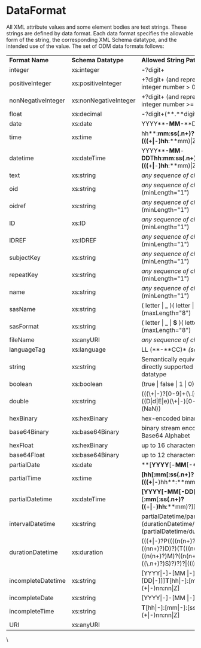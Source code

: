# DataFormat

All XML attribute values and some element bodies are text strings. These strings are defined by data format. Each data format specifies the allowable form of the string, the corresponding XML Schema datatype, and the intended use of the value. The set of ODM data formats follows:



|                    |                       |                                                                                                                       |
| ------------------ | --------------------- | --------------------------------------------------------------------------------------------------------------------- |
| **Format Name**    | **Schema Datatype**   | **Allowed String Pattern**                                                                                            |
| integer            | xs:integer            | **-**?digit+                                                                                                          |
| positiveInteger    | xs:positiveInteger    | +?digit+ (and representing an integer number > 0)                                                                     |
| nonNegativeInteger | xs:nonNegativeInteger | +?digit+ (and representing an integer number >= 0)                                                                    |
| float              | xs:decimal            | **-**?digit+(**.**digit+)?                                                                                            |
| date               | xs:date               | YYYY**-**MM**-**DD                                                                                                    |
| time               | xs:time               | hh**:**mm**:**ss(**.**n+)? (((**+**\|**-**)hh**:**mm)\|Z)?                                                            |
| datetime           | xs:dateTime           | YYYY**-**MM**-**DD**T**hh**:**mm**:**ss(**.**n+)?(((**+**\|**-**)hh**:**mm)\|Z)?                                      |
| text               | xs:string             | _any sequence of characters_                                                                                          |
| oid                | xs:string             | _any sequence of characters_ (minLength="1")                                                                          |
| oidref             | xs:string             | _any sequence of characters_ (minLength="1")                                                                          |
| ID                 | xs:ID                 | _any sequence of characters_ (minLength="1")                                                                          |
| IDREF              | xs:IDREF              | _any sequence of characters_ (minLength="1")                                                                          |
| subjectKey         | xs:string             | _any sequence of characters_ (minLength="1")                                                                          |
| repeatKey          | xs:string             | _any sequence of characters_ (minLength="1")                                                                          |
| name               | xs:string             | _any sequence of characters_ (minLength="1")                                                                          |
| sasName            | xs:string             | ( letter \| **\_** )( letter \| digit \| **\_** )\* (maxLength="8")                                                   |
| sasFormat          | xs:string             | ( letter \| **\_** \| **$** )( letter \| digit \| **\_** \| **.** )\* (maxLength="8")                                 |
| fileName           | xs:anyURI             | _any sequence of characters_                                                                                          |
| languageTag        | xs:language           | LL (**-**CC)\* _(see below)_                                                                                          |
| string             | xs:string             | Semantically equivalent to **text** but directly supported as XML Schema datatype                                     |
| boolean            | xs:boolean            | (true \| false \| 1 \| 0)                                                                                             |
| double             | xs:string             | (((\\+\|-)?\[0-9]+(\\.\[0-9]+)?((D\|d\|E\|e)(\\+\|-)\[0-9]+)?)\|(-?INF)\|(NaN))                                       |
| hexBinary          | xs:hexBinary          | hex-encoded binary stream data                                                                                        |
| base64Binary       | xs:base64Binary       | binary stream encoded using Base64 Alphabet                                                                           |
| hexFloat           | xs:hexBinary          | up to 16 characters                                                                                                   |
| base64Float        | xs:base64Binary       | up to 12 characters                                                                                                   |
| partialDate        | xs:date               | **\[**YYYY**\[-**MM**\[-**DD ]]]                                                                                      |
| partialTime        | xs:time               | **\[**hh**\[:**mm**\[:**ss(**.**n+)? (((**+**\|**-**)hh**:**mm)\|Z)?]]]                                               |
| partialDatetime    | xs:dateTime           | **\[**YYYY**\[-**MM**\[-**DD**\[T** hh**\[:**mm**\[:**ss(**.**n+)? ((**+**\|**-**)hh**:**mm)?]]]]]]                   |
| intervalDatetime   | xs:string             | partialDatetime/partialDatetime)\|(durationDatetime/partialDatetime)\|(partialDatetime/durationDatetime)              |
| durationDatetime   | xs:duration           | (((+\|-)?P((((n(n+)?)Y)?((nn+)?)M)?((nn+)?)D)?)(T(((n(n+)?)H)?((n(n+)?)M)?((n(n+)?)((\\.n+)?)S)?)?)?\|(((n(n+)?)W)))) |
| incompleteDatetime | xs:string             | \[YYYY\|-]-\[MM \|-]-\[DD\|-]]]**T**\[hh\|-]:\[mm\|-]:\[ss.s\|-]\[?(+\|-)nn:nn\|Z]                                    |
| incompleteDate     | xs:string             | \[YYYY\|-]-\[MM \|-]-\[DD\|-]                                                                                         |
| incompleteTime     | xs:string             | **T**\[hh\|-]:\[mm\|-]:\[ss.s\|-]\[?(+\|-)nn:nn\|Z]                                                                   |
| URI                | xs:anyURI             |                                                                                                                       |

\


